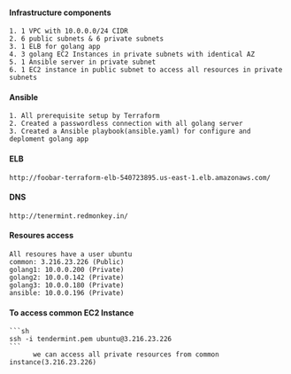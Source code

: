 #### Infrastructure components
	1. 1 VPC with 10.0.0.0/24 CIDR
	2. 6 public subnets & 6 private subnets
	3. 1 ELB for golang app
	4. 3 golang EC2 Instances in private subnets with identical AZ
	5. 1 Ansible server in private subnet
	6. 1 EC2 instance in public subnet to access all resources in private subnets 
	
#### Ansible
	1. All prerequisite setup by Terraform
	2. Created a passwordless connection with all golang server
	3. Created a Ansible playbook(ansible.yaml) for configure and deploment golang app
#### ELB 
	http://foobar-terraform-elb-540723895.us-east-1.elb.amazonaws.com/

#### DNS
	http://tenermint.redmonkey.in/

#### Resoures access 
	All resoures have a user ubuntu
	common: 3.216.23.226 (Public)
	golang1: 10.0.0.200 (Private)
	golang2: 10.0.0.142 (Private)
	golang3: 10.0.0.180 (Private)
	ansible: 10.0.0.196 (Private)
	
#### To access common EC2 Instance 
	```sh
 	ssh -i tendermint.pem ubuntu@3.216.23.226
	```
          we can access all private resources from common instance(3.216.23.226)
 
          	 
